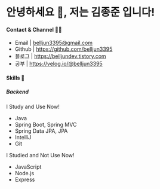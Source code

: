 <h1 align="left">안녕하세요 👋, 저는 김종준 입니다!</h1>

<h4 align="left"> Contact & Channel 🤙🏻</h4>

+ Email | belljun3395@gmail.com
+ Github | https://github.com/belljun3395
+ 블로그 | https://belljundev.tistory.com
+ 공부 | https://velog.io/@belljun3395

<h4 align="left"> Skills 🔨</h4>

<h5> Backend </h5>

I Study and Use Now!

+ Java
+ Spring Boot, Spring MVC
+ Spring Data JPA, JPA
+ IntelliJ
+ Git

I Studied and Not Use Now!
+ JavaScript
+ Node.js
+ Express
